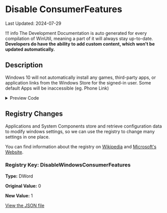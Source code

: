 ﻿# Disable ConsumerFeatures

Last Updated: 2024-07-29


!!! info
     The Development Documentation is auto generated for every compilation of WinUtil, meaning a part of it will always stay up-to-date. **Developers do have the ability to add custom content, which won't be updated automatically.**


## Description

Windows 10 will not automatically install any games, third-party apps, or application links from the Windows Store for the signed-in user. Some default Apps will be inaccessible (eg. Phone Link)

<!-- BEGIN CUSTOM CONTENT -->

<!-- END CUSTOM CONTENT -->

<details>
<summary>Preview Code</summary>

```json
{
    "Content":  "Disable ConsumerFeatures",
    "Description":  "Windows 10 will not automatically install any games, third-party apps, or application links from the Windows Store for the signed-in user. Some default Apps will be inaccessible (eg. Phone Link)",
    "category":  "Essential Tweaks",
    "panel":  "1",
    "Order":  "a003_",
    "registry":  [
                     {
                         "Path":  "HKLM:\\SOFTWARE\\Policies\\Microsoft\\Windows\\CloudContent",
                         "OriginalValue":  "0",
                         "Name":  "DisableWindowsConsumerFeatures",
                         "Value":  "1",
                         "Type":  "DWord"
                     }
                 ]
}
```
</details>

## Registry Changes
Applications and System Components store and retrieve configuration data to modify windows settings, so we can use the registry to change many settings in one place.

You can find information about the registry on [Wikipedia](https://www.wikiwand.com/en/Windows_Registry) and [Microsoft's Website](https://learn.microsoft.com/en-us/windows/win32/sysinfo/registry).
### Registry Key: DisableWindowsConsumerFeatures
**Type:** DWord

**Original Value:** 0

**New Value:** 1


<!-- BEGIN SECOND CUSTOM CONTENT -->

<!-- END SECOND CUSTOM CONTENT -->

[View the JSON file](https://github.com/ChrisTitusTech/winutil/tree/main/config/tweaks.json)

